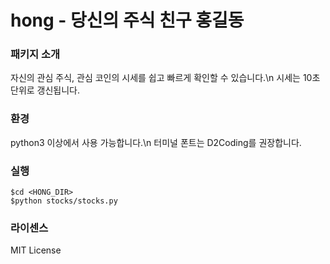 # hong - 당신의 주식 친구 홍길동


### 패키지 소개
자신의 관심 주식, 관심 코인의 시세를 쉽고 빠르게 확인할 수 있습니다.\n
시세는 10초 단위로 갱신됩니다.

### 환경
python3 이상에서 사용 가능합니다.\n
터미널 폰트는 D2Coding를 권장합니다.

### 실행
```
$cd <HONG_DIR>
$python stocks/stocks.py
```

### 라이센스
MIT License
